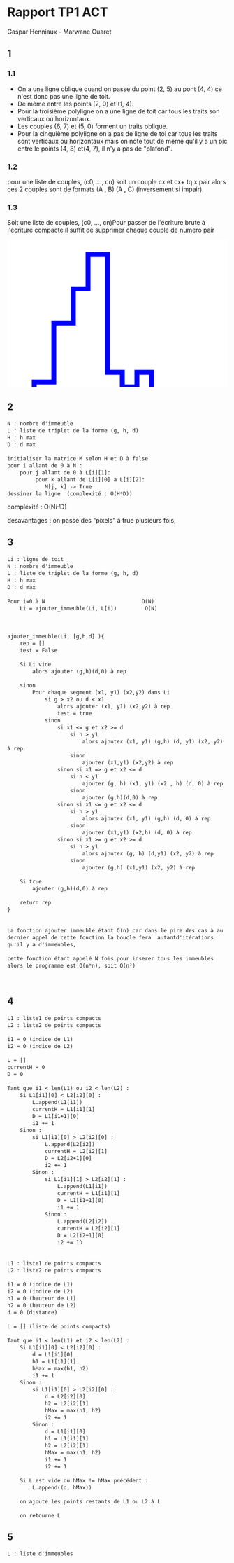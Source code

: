 # Rapport TP1 ACT

Gaspar Henniaux - Marwane Ouaret

## 1 

### 1.1 

- On a une ligne oblique quand on passe du point (2, 5) au pont (4, 4) ce n'est donc pas une ligne de toit.
- De même entre les points (2, 0) et (1, 4).
- Pour la troisième polyligne on a une ligne de toit car tous les traits son verticaux ou horizontaux.
- Les couples (6, 7) et (5, 0) forment un traits oblique.
- Pour la cinquième polyligne on a pas de ligne de toi car tous les traits sont verticaux ou horizontaux mais on note tout de même qu'il y a un pic entre le points (4, 8) et(4, 7), il n'y a pas de "plafond".

### 1.2

pour une liste de couples, (c0, ..., cn) soit un couple cx et cx+ tq x pair alors ces 2 couples sont de formats (A , B) (A , C) (inversement si impair).

### 1.3

Soit une liste de couples, (c0, ..., cn)Pour passer de l'écriture brute à l'écriture compacte il suffit de supprimer chaque couple de numero pair


![](./ligne.svg)

## 2

```
N : nombre d'immeuble
L : liste de triplet de la forme (g, h, d)
H : h max
D : d max

initialiser la matrice M selon H et D à false
pour i allant de 0 à N :
    pour j allant de 0 à L[i][1]:
         pour k allant de L[i][0] à L[i][2]:
            M[j, k] -> True
dessiner la ligne  (complexité : O(H*D))

```

compléxité : O(N*H*D)

désavantages : on passe des "pixels" à true plusieurs fois, 

## 3

```
Li : ligne de toit
N : nombre d'immeuble
L : liste de triplet de la forme (g, h, d)
H : h max
D : d max

Pour i=0 à N                               O(N)
    Li = ajouter_immeuble(Li, L[i])         O(N)



ajouter_immeuble(Li, [g,h,d] ){ 
    rep = []
    test = False

    Si Li vide
        alors ajouter (g,h)(d,0) à rep
    
    sinon 
        Pour chaque segment (x1, y1) (x2,y2) dans Li
            si g > x2 ou d < x1
                alors ajouter (x1, y1) (x2,y2) à rep
                test = true
            sinon
                si x1 <= g et x2 >= d
                    si h > y1
                        alors ajouter (x1, y1) (g,h) (d, y1) (x2, y2) à rep
                    sinon 
                        ajouter (x1,y1) (x2,y2) à rep
                sinon si x1 => g et x2 <= d
                    si h < y1
                        ajouter (g, h) (x1, y1) (x2 , h) (d, 0) à rep
                    sinon 
                        ajouter (g,h)(d,0) à rep
                sinon si x1 <= g et x2 <= d
                    si h > y1
                        alors ajouter (x1, y1) (g,h) (d, 0) à rep
                    sinon 
                        ajouter (x1,y1) (x2,h) (d, 0) à rep
                sinon si x1 >= g et x2 >= d
                    si h > y1
                        alors ajouter (g, h) (d,y1) (x2, y2) à rep
                    sinon 
                        ajouter (g,h) (x1,y1) (x2, y2) à rep

    Si true
        ajouter (g,h)(d,0) à rep
                    
    return rep  
}


La fonction ajouter immeuble étant O(n) car dans le pire des cas à au dernier appel de cette fonction la boucle fera  autantd'itérations  qu'il y a d'immeubles, 

cette fonction étant appelé N fois pour inserer tous les immeubles alors le programme est O(n*n), soit O(n²)



```

## 4

```
L1 : liste1 de points compacts
L2 : liste2 de points compacts

i1 = 0 (indice de L1)
i2 = 0 (indice de L2)

L = []
currentH = 0
D = 0

Tant que i1 < len(L1) ou i2 < len(L2) :
    Si L1[i1][0] < L2[i2][0] :
        L.append(L1[i1])
        currentH = L1[i1][1]
        D = L1[i1+1][0] 
        i1 += 1
    Sinon :
        si L1[i1][0] > L2[i2][0] :
            L.append(L2[i2])
            currentH = L2[i2][1]
            D = L2[i2+1][0] 
            i2 += 1
        Sinon :
            si L1[i1][1] > L2[i2][1] :
                L.append(L1[i1])
                currentH = L1[i1][1]
                D = L1[i1+1][0]
                i1 += 1
            Sinon :
                L.append(L2[i2])
                currentH = L2[i2][1]
                D = L2[i2+1][0]
                i2 += 1ù


L1 : liste1 de points compacts
L2 : liste2 de points compacts

i1 = 0 (indice de L1)
i2 = 0 (indice de L2)
h1 = 0 (hauteur de L1)
h2 = 0 (hauteur de L2)
d = 0 (distance)

L = [] (liste de points compacts)

Tant que i1 < len(L1) et i2 < len(L2) :
    Si L1[i1][0] < L2[i2][0] :
        d = L1[i1][0]
        h1 = L1[i1][1]
        hMax = max(h1, h2)
        i1 += 1
    Sinon :
        si L1[i1][0] > L2[i2][0] :
            d = L2[i2][0]
            h2 = L2[i2][1]
            hMax = max(h1, h2)
            i2 += 1
        Sinon :
            d = L1[i1][0]
            h1 = L1[i1][1]
            h2 = L2[i2][1]
            hMax = max(h1, h2)
            i1 += 1
            i2 += 1

    Si L est vide ou hMax != hMax précédent :
        L.append((d, hMax))

    on ajoute les points restants de L1 ou L2 à L

    on retourne L

```

## 5

```
L : liste d'immeubles



    

